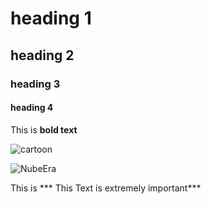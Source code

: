 # heading 1
## heading 2
### heading 3
#### heading 4

This is **bold text**

![cartoon](https://myoctocat.com/assets/images/base-octocat.svg)

![NubeEra](https://github.com/mujahed85/ERP)


This is *** This Text is extremely important***

